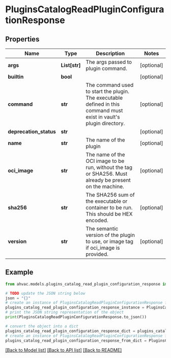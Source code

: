 # PluginsCatalogReadPluginConfigurationResponse


## Properties

Name | Type | Description | Notes
------------ | ------------- | ------------- | -------------
**args** | **List[str]** | The args passed to plugin command. | [optional] 
**builtin** | **bool** |  | [optional] 
**command** | **str** | The command used to start the plugin. The executable defined in this command must exist in vault&#39;s plugin directory. | [optional] 
**deprecation_status** | **str** |  | [optional] 
**name** | **str** | The name of the plugin | [optional] 
**oci_image** | **str** | The name of the OCI image to be run, without the tag or SHA256. Must already be present on the machine. | [optional] 
**sha256** | **str** | The SHA256 sum of the executable or container to be run. This should be HEX encoded. | [optional] 
**version** | **str** | The semantic version of the plugin to use, or image tag if oci_image is provided. | [optional] 

## Example

```python
from ahvac.models.plugins_catalog_read_plugin_configuration_response import PluginsCatalogReadPluginConfigurationResponse

# TODO update the JSON string below
json = "{}"
# create an instance of PluginsCatalogReadPluginConfigurationResponse from a JSON string
plugins_catalog_read_plugin_configuration_response_instance = PluginsCatalogReadPluginConfigurationResponse.from_json(json)
# print the JSON string representation of the object
print(PluginsCatalogReadPluginConfigurationResponse.to_json())

# convert the object into a dict
plugins_catalog_read_plugin_configuration_response_dict = plugins_catalog_read_plugin_configuration_response_instance.to_dict()
# create an instance of PluginsCatalogReadPluginConfigurationResponse from a dict
plugins_catalog_read_plugin_configuration_response_from_dict = PluginsCatalogReadPluginConfigurationResponse.from_dict(plugins_catalog_read_plugin_configuration_response_dict)
```
[[Back to Model list]](../README.md#documentation-for-models) [[Back to API list]](../README.md#documentation-for-api-endpoints) [[Back to README]](../README.md)


